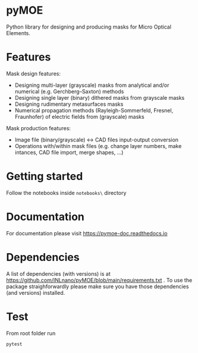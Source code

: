 # pyMOE
Python library for designing and producing masks for Micro Optical Elements. 


# Features
Mask design features: 
* Designing multi-layer (grayscale) masks from analytical and/or numerical (e.g. Gerchberg–Saxton) methods  
* Designing single layer (binary) dithered masks from grayscale masks 
* Designing rudimentary metasurfaces masks 
* Numerical propagation methods (Rayleigh-Sommerfeld, Fresnel, Fraunhofer) of electric fields from (grayscale) masks 

Mask production features: 
* Image file (binary/grayscale) <-> CAD files input-output conversion  
* Operations with/within mask files (e.g. change layer numbers, make intances, CAD file import, merge shapes, ...)  


# Getting started

Follow the notebooks inside `notebooks\` directory


# Documentation

For documentation please visit https://pymoe-doc.readthedocs.io 

# Dependencies

A list of dependencies (with versions) is at https://github.com/INLnano/pyMOE/blob/main/requirements.txt . To use the package straighforwardly please make sure you have those dependencies (and versions) installed. 

# Test

From root folder run
```
pytest
```    

